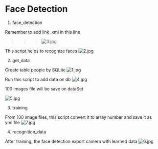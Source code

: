 # Face Detection
1. face_detection

Remember to add link .xml in this line
>>>![3.jpg](https://2.pik.vn/20218bd348b0-31e0-4f6a-8227-47b4a4d5361d.jpg)

This script helps to recognize faces
![2.jpg](https://2.pik.vn/2021ff877880-b989-434d-b2d3-f4c36fbf050d.jpg)

2. get_data

Create table people by SQLite
![1.jpg](https://2.pik.vn/202197c4ecf8-5122-4d31-832e-29b58aca9baa.jpg)

Run this script to add data on db
![4.jpg](https://2.pik.vn/2021ad9cba71-107a-4e6d-a5d1-ac63f5139350.jpg)

100 images file will be save on dataSet

![5.jpg](https://2.pik.vn/202143c9ab07-eec9-4e66-b9e5-cc5d1a3e1cb9.jpg)

3. training

From 100 image files, this script convert it to array number and save it as yml file
![7.jpg](https://2.pik.vn/2021326f61d0-5d9a-4498-9d0f-45f115a073a3.jpg)

4. recognition_data

After training, the face detection export camera with learned data
![6.jpg](https://2.pik.vn/2021279af60c-bb6f-4460-904e-25deea6931a2.jpg)
